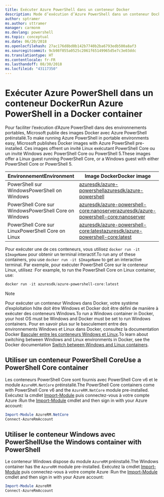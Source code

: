 ```yaml
---
title: Exécuter Azure PowerShell dans un conteneur Docker
description: Mode d’exécution d’Azure PowerShell dans un conteneur Docker.
author: sptramer
ms.author: sttramer
manager: carmonm
ms.devlang: powershell
ms.topic: conceptual
ms.date: 06/20/2018
ms.openlocfilehash: 27ac176d8bd0b142b7740b2ba6793edb500a8af3
ms.sourcegitcommit: 9cb98f055a0525c2061f65149965d5e7c3e03ddc
ms.translationtype: HT
ms.contentlocale: fr-FR
ms.lasthandoff: 08/30/2018
ms.locfileid: "43117350"
---
```

# <a name="run-azure-powershell-in-a-docker-container"></a><span data-ttu-id="192aa-103">Exécuter Azure PowerShell dans un conteneur Docker</span><span class="sxs-lookup"><span data-stu-id="192aa-103">Run Azure PowerShell in a Docker container</span></span>

<span data-ttu-id="192aa-104">Pour faciliter l’exécution d’Azure PowerShell dans des environnements portables, Microsoft publie des images Docker avec Azure PowerShell préinstallé.</span><span class="sxs-lookup"><span data-stu-id="192aa-104">To make running Azure PowerShell in portable environments easy, Microsoft publishes Docker images with Azure PowerShell pre-installed.</span></span> <span data-ttu-id="192aa-105">Ces images offrent un invité Linux exécutant PowerShell Core ou un invité Windows avec PowerShell Core ou PowerShell 5.</span><span class="sxs-lookup"><span data-stu-id="192aa-105">These images offer a Linux guest running PowerShell Core, or a Windows guest with either PowerShell Core or PowerShell 5.</span></span>

| <span data-ttu-id="192aa-106">Environnement</span><span class="sxs-lookup"><span data-stu-id="192aa-106">Environment</span></span> | <span data-ttu-id="192aa-107">Image Docker</span><span class="sxs-lookup"><span data-stu-id="192aa-107">Docker image</span></span> |
|-------------|--------------|
| <span data-ttu-id="192aa-108">PowerShell sur Windows</span><span class="sxs-lookup"><span data-stu-id="192aa-108">PowerShell on Windows</span></span> | [<span data-ttu-id="192aa-109">azuresdk/azure-powershell</span><span class="sxs-lookup"><span data-stu-id="192aa-109">azuresdk/azure-powershell</span></span>](https://hub.docker.com/r/azuresdk/azure-powershell/) |
| <span data-ttu-id="192aa-110">PowerShell Core sur Windows</span><span class="sxs-lookup"><span data-stu-id="192aa-110">PowerShell Core on Windows</span></span> | [<span data-ttu-id="192aa-111">azuresdk/azure-powershell-core:nanoserver</span><span class="sxs-lookup"><span data-stu-id="192aa-111">azuresdk/azure-powershell-core:nanoserver</span></span>](https://hub.docker.com/r/azuresdk/azure-powershell-core/) |
| <span data-ttu-id="192aa-112">PowerShell Core sur Linux</span><span class="sxs-lookup"><span data-stu-id="192aa-112">PowerShell Core on Linux</span></span> | [<span data-ttu-id="192aa-113">azuresdk/azure-powershell-core:latest</span><span class="sxs-lookup"><span data-stu-id="192aa-113">azuresdk/azure-powershell-core:latest</span></span>](https://hub.docker.com/r/azuresdk/azure-powershell-core/) |

<span data-ttu-id="192aa-114">Pour exécuter une de ces conteneurs, vous utilisez `docker run -it $ImageName` pour obtenir un terminal interactif.</span><span class="sxs-lookup"><span data-stu-id="192aa-114">To run any of these containers, you use `docker run -it $ImageName` to get an interactive terminal.</span></span> <span data-ttu-id="192aa-115">Par exemple, pour exécuter PowerShell Core sur le conteneur Linux, utilisez :</span><span class="sxs-lookup"><span data-stu-id="192aa-115">For example, to run the PowerShell Core on Linux container, use:</span></span>

```powershell
docker run -it azuresdk/azure-powershell-core:latest
```

> [!NOTE]
> <span data-ttu-id="192aa-116">Pour exécuter un conteneur Windows dans Docker, votre système d’exploitation hôte doit être Windows et Docker doit être défini de manière à exécuter des conteneurs Windows.</span><span class="sxs-lookup"><span data-stu-id="192aa-116">To run a Windows container in Docker, your host OS must be Windows and Docker must be set to run Windows containers.</span></span> <span data-ttu-id="192aa-117">Pour en savoir plus sur le basculement entre des environnements Windows et Linux dans Docker, consultez la documentation Docker [Basculer entre les conteneurs Windows et Linux](https://docs.docker.com/docker-for-windows/#switch-between-windows-and-linux-containers).</span><span class="sxs-lookup"><span data-stu-id="192aa-117">To learn about switching between Windows and Linux environments in Docker, see the Docker documentation [Switch between Windows and Linux containers](https://docs.docker.com/docker-for-windows/#switch-between-windows-and-linux-containers).</span></span>

## <a name="use-a-powershell-core-container"></a><span data-ttu-id="192aa-118">Utiliser un conteneur PowerShell Core</span><span class="sxs-lookup"><span data-stu-id="192aa-118">Use a PowerShell Core container</span></span>

<span data-ttu-id="192aa-119">Les conteneurs PowerShell Core sont fournis avec PowerShell Core v6 et le module `AzureRM.NetCore` préinstallé.</span><span class="sxs-lookup"><span data-stu-id="192aa-119">The PowerShell Core containers come with PowerShell Core v6 and the `AzureRM.NetCore` module pre-installed.</span></span> <span data-ttu-id="192aa-120">Exécutez la cmdlet [Import-Module](/powershell/module/microsoft.powershell.core/import-module) puis connectez-vous à votre compte Azure :</span><span class="sxs-lookup"><span data-stu-id="192aa-120">Run the [Import-Module](/powershell/module/microsoft.powershell.core/import-module) cmdlet and then sign in with your Azure account:</span></span>

```powershell
Import-Module AzureRM.NetCore
Connect-AzureRmAccount
```

## <a name="use-the-windows-container-with-powershell"></a><span data-ttu-id="192aa-121">Utiliser le conteneur Windows avec PowerShell</span><span class="sxs-lookup"><span data-stu-id="192aa-121">Use the Windows container with PowerShell</span></span>

<span data-ttu-id="192aa-122">Le conteneur Windows dispose du module `AzureRM` préinstallé.</span><span class="sxs-lookup"><span data-stu-id="192aa-122">The Windows container has the `AzureRM` module pre-installed.</span></span> <span data-ttu-id="192aa-123">Exécutez la cmdlet [Import-Module](/powershell/module/microsoft.powershell.core/import-module) puis connectez-vous à votre compte Azure :</span><span class="sxs-lookup"><span data-stu-id="192aa-123">Run the [Import-Module](/powershell/module/microsoft.powershell.core/import-module) cmdlet and then sign in with your Azure account:</span></span>

```powershell
Import-Module AzureRM
Connect-AzureRmAccount
```
